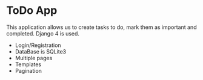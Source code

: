 # ToDo App

This application allows us to create tasks to do, mark them as important and completed. Django 4 is used.

- Login/Registration
- DataBase is SQLite3
- Multiple pages
- Templates
- Pagination
